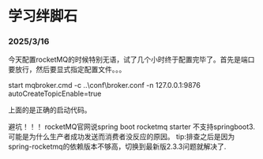 # 学习绊脚石

### 2025/3/16

今天配置rocketMQ的时候特别无语，试了几个小时终于配置完毕了。首先是端口要放行，然后要显式指定配置文件。。。

start mqbroker.cmd -c ..\conf\broker.conf -n 127.0.0.1:9876 autoCreateTopicEnable=true

上面的是正确的启动代码。

避坑！！！ rocketMQ官网说spring boot rocketmq starter 不支持springboot3.可能是为什么生产者成功发送而消费者没反应的原因。
tip:排查之后是因为spring-rocketmq的依赖版本不够高，切换到最新版2.3.3问题就解决了.

